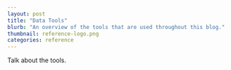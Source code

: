 ```yaml
---
layout: post
title: "Data Tools"
blurb: "An overview of the tools that are used throughout this blog."
thumbnail: reference-logo.png
categories: reference
---
```


Talk about the tools.